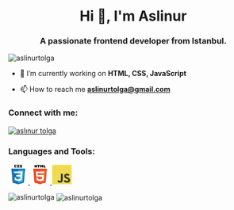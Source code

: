
<h1 align="center">Hi 👋, I'm Aslinur</h1>
<h3 align="center">A passionate frontend developer from Istanbul.</h3>

<p align="left"> <img src="https://komarev.com/ghpvc/?username=aslinurtolga&label=Profile%20views&color=0e75b6&style=flat" alt="aslinurtolga" /> </p>

- 🔭 I’m currently working on **HTML, CSS, JavaScript**

- 📫 How to reach me **aslinurtolga@gmail.com**

<h3 align="left">Connect with me:</h3>
<p align="left">
<a href="https://linkedin.com/in/aslınur-t-71a943218/" target="blank"><img align="center" src="https://raw.githubusercontent.com/rahuldkjain/github-profile-readme-generator/master/src/images/icons/Social/linked-in-alt.svg" alt="aslınur tolga" height="30" width="40" /></a>
</p>

<h3 align="left">Languages and Tools:</h3>
<p align="left"> <a href="https://www.w3schools.com/css/" target="_blank" rel="noreferrer"> <img src="https://raw.githubusercontent.com/devicons/devicon/master/icons/css3/css3-original-wordmark.svg" alt="css3" width="40" height="40"/> </a> <a href="https://www.w3.org/html/" target="_blank" rel="noreferrer"> <img src="https://raw.githubusercontent.com/devicons/devicon/master/icons/html5/html5-original-wordmark.svg" alt="html5" width="40" height="40"/> </a> <a href="https://developer.mozilla.org/en-US/docs/Web/JavaScript" target="_blank" rel="noreferrer"> <img src="https://raw.githubusercontent.com/devicons/devicon/master/icons/javascript/javascript-original.svg" alt="javascript" width="40" height="40"/> </a> </p>

<p><img align="left" src="https://github-readme-stats.vercel.app/api/top-langs?username=aslinurtolga&show_icons=true&locale=en&layout=compact" alt="aslinurtolga" /></p>

<p>&nbsp;<img align="center" src="https://github-readme-stats.vercel.app/api?username=aslinurtolga&show_icons=true&locale=en" alt="aslinurtolga" /></p>

